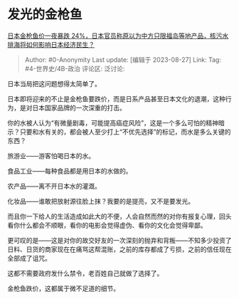 # 发光的金枪鱼
[日本金枪鱼价一夜暴跌 24%，日本官员称原以为中方只限福岛等地产品，核污水排海将如何影响日本经济民生？](https://www.zhihu.com/question/619253003/answer/3183353687)

> Author: #0-Anonymity
> Last update: [编辑于 2023-08-27]
> Link:
> Tag: #4-世界史/4B-政治
> 评论区:
> 泛讨论:

日本当局把这问题想得太简单了。

日本即将迎来的不止是金枪鱼要跌价，而是日系产品甚至日本文化的退潮，这种行为，是对日本国家品牌的一次深重的打击。

你的水被人认为“有微量剧毒，可能提高癌症风险”，这是一个多么可怕的精神暗示？只要和水有关的，都会被人至少打上“不优先选择”的标记，而水是多么关键的东西？

旅游业——游客怕喝日本的水。

食品工业——每种食品都是用日本的水做的。

农产品——离不开日本水的灌溉。

化妆品——谁敢把放射源往脸上抹？我要的是提亮，又不是要发光。

而且你一下给人的生活造成如此大的不便，人会自然而然的对你有报复心理，回头看你什么都会不顺眼，看你的电影会觉得虚伪、看你的文化会觉得卑鄙。

更可叹的是——这是对你的故交好友的一次深刻的抛弃和背叛——不知多少投资了日料、日货的商家现在在痛骂这帮混账，之前的库存都成了亏损，之前的信任现在全部成了诅咒。

这都不需要政府发什么禁令，老百姓自己就做了选择了。

金枪鱼跌价，这都属于微不足道的细节。
